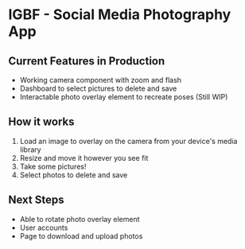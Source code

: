 # IGBF - Social Media Photography App

## Current Features in Production
- Working camera component with zoom and flash
- Dashboard to select pictures to delete and save
- Interactable photo overlay element to recreate poses (Still WIP)

## How it works
1. Load an image to overlay on the camera from your device's media library
2. Resize and move it however you see fit
3. Take some pictures!
4. Select photos to delete and save

## Next Steps
- Able to rotate photo overlay element
- User accounts
- Page to download and upload photos
